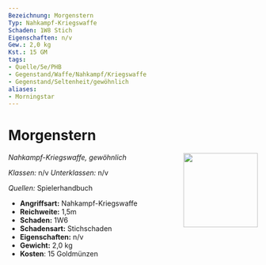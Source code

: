 ```yaml
---
Bezeichnung: Morgenstern
Typ: Nahkampf-Kriegswaffe
Schaden: 1W8 Stich
Eigenschaften: n/v
Gew.: 2,0 kg
Kst.: 15 GM
tags:
- Quelle/5e/PHB
- Gegenstand/Waffe/Nahkampf/Kriegswaffe
- Gegenstand/Seltenheit/gewöhnlich
aliases:
- Morningstar
---
```

# Morgenstern
*Nahkampf-Kriegswaffe, gewöhnlich*
<img src="Symbolik/Gegenstände.webp" align="right" width="150">

_Klassen:_ n/v 
_Unterklassen:_  n/v

_Quellen:_ Spielerhandbuch

- **Angriffsart:** Nahkampf-Kriegswaffe
- **Reichweite:** 1,5m
- **Schaden:** 1W6
- **Schadensart:** Stichschaden
- **Eigenschaften:** n/v
- **Gewicht:** 2,0 kg
- **Kosten**: 15 Goldmünzen